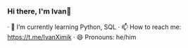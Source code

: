 ### Hi there, I'm Ivan👋

· 🌱 I’m currently learning Python, SQL
· 📫 How to reach me: https://t.me/IvanXimik
· 😄 Pronouns: he/him
<!--
**TToH4uK/TToH4uK** is a ✨ _special_ ✨ repository because its `README.md` (this file) appears on your GitHub profile.

Here are some ideas to get you started:

- 🔭 I’m currently working on ...
- 👯 I’m looking to collaborate on ...
- 🤔 I’m looking for help with ...
- 💬 Ask me about ...
- 📫 How to reach me: ...
- 😄 Pronouns: ...
- ⚡ Fun fact: ...
-->
